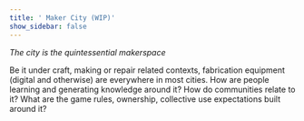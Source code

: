 ```yaml
---
title: ' Maker City (WIP)'
show_sidebar: false
---
```


*The city is the quintessential makerspace*

Be it under craft, making or repair related contexts, fabrication equipment (digital and otherwise) are everywhere in most cities. How are people learning and generating knowledge around it? How do communities relate to it? What are the game rules, ownership, collective use expectations built around it?